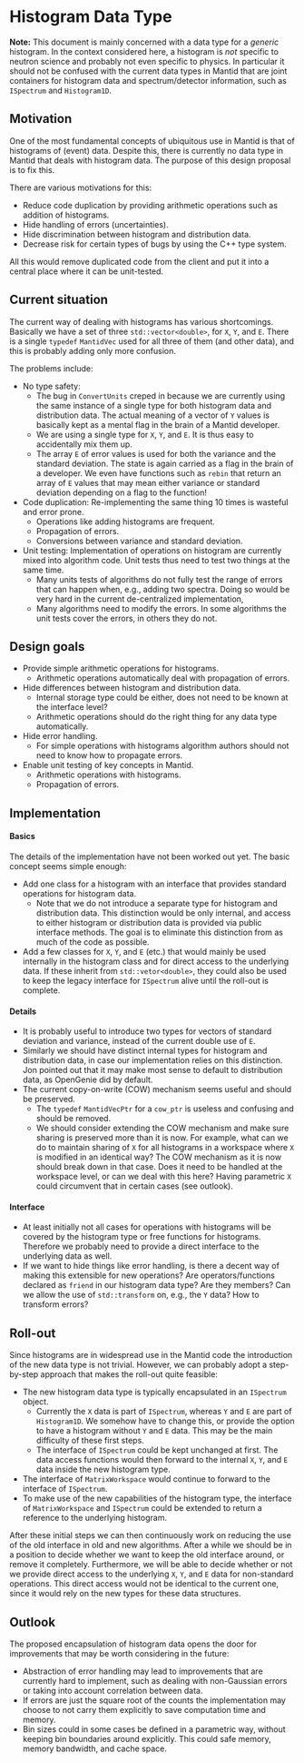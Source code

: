 # Histogram Data Type

**Note:** This document is mainly concerned with a data type for a *generic* histogram.
In the context considered here, a histogram is *not* specific to neutron science and probably not even specific to physics.
In particular it should not be confused with the current data types in Mantid that are joint containers for histogram data and spectrum/detector information, such as `ISpectrum` and `Histogram1D`.


## Motivation

One of the most fundamental concepts of ubiquitous use in Mantid is that of histograms of (event) data.
Despite this, there is currently no data type in Mantid that deals with histogram data.
The purpose of this design proposal is to fix this.

There are various motivations for this:

- Reduce code duplication by providing arithmetic operations such as addition of histograms.
- Hide handling of errors (uncertainties).
- Hide discrimination between histogram and distribution data.
- Decrease risk for certain types of bugs by using the C++ type system.

All this would remove duplicated code from the client and put it into a central place where it can be unit-tested.


## Current situation

The current way of dealing with histograms has various shortcomings.
Basically we have a set of three `std::vector<double>`, for `X`, `Y`, and `E`.
There is a single `typedef` `MantidVec` used for all three of them (and other data), and this is probably adding only more confusion.

The problems include:

- No type safety:
  - The bug in `ConvertUnits` creped in because we are currently using the same instance of a single type for both histogram data and distribution data. The actual meaning of a vector of `Y` values is basically kept as a mental flag in the brain of a Mantid developer.
  - We are using a single type for `X`, `Y`, and `E`. It is thus easy to accidentally mix them up.
  - The array `E` of error values is used for both the variance and the standard deviation. The state is again carried as a flag in the brain of a developer. We even have functions such as `rebin` that return an array of `E` values that may mean either variance or standard deviation depending on a flag to the function!
- Code duplication: Re-implementing the same thing 10 times is wasteful and error prone.
  - Operations like adding histograms are frequent.
  - Propagation of errors.
  - Conversions between variance and standard deviation.
- Unit testing: Implementation of operations on histogram are currently mixed into algorithm code. Unit tests thus need to test two things at the same time.
  - Many units tests of algorithms do not fully test the range of errors that can happen when, e.g., adding two spectra. Doing so would be very hard in the current de-centralized implementation,
  - Many algorithms need to modify the errors. In some algorithms the unit tests cover the errors, in others they do not.


## Design goals

- Provide simple arithmetic operations for histograms.
  - Arithmetic operations automatically deal with propagation of errors.
- Hide differences between histogram and distribution data.
  - Internal storage type could be either, does not need to be known at the interface level?
  - Arithmetic operations should do the right thing for any data type automatically.
- Hide error handling.
  - For simple operations with histograms algorithm authors should not need to know how to propagate errors.
- Enable unit testing of key concepts in Mantid.
  - Arithmetic operations with histograms.
  - Propagation of errors.



## Implementation

#### Basics

The details of the implementation have not been worked out yet.
The basic concept seems simple enough:

- Add one class for a histogram with an interface that provides standard operations for histogram data.
  - Note that we do not introduce a separate type for histogram and distribution data. This distinction would be only internal, and access to either histogram or distribution data is provided via public interface methods. The goal is to eliminate this distinction from as much of the code as possible.
- Add a few classes for `X`, `Y`, and `E` (etc.) that would mainly be used internally in the histogram class and for direct access to the underlying data. If these inherit from `std::vetor<double>`, they could also be used to keep the legacy interface for `ISpectrum` alive until the roll-out is complete.

#### Details

- It is probably useful to introduce two types for vectors of standard deviation and variance, instead of the current double use of `E`.
- Similarly we should have distinct internal types for histogram and distribution data, in case our implementation relies on this distinction. Jon pointed out that it may make most sense to default to distribution data, as OpenGenie did by default.
- The current copy-on-write (COW) mechanism seems useful and should be preserved.
  - The `typedef` `MantidVecPtr` for a `cow_ptr` is useless and confusing and should be removed.
  - We should consider extending the COW mechanism and make sure sharing is preserved more than it is now. For example, what can we do to maintain sharing of `X` for all histograms in a workspace where `X` is modified in an identical way? The COW mechanism as it is now should break down in that case. Does it need to be handled at the workspace level, or can we deal with this here? Having parametric `X` could circumvent that in certain cases (see outlook).

#### Interface

- At least initially not all cases for operations with histograms will be covered by the histogram type or free functions for histograms. Therefore we probably need to provide a direct interface to the underlying data as well.
- If we want to hide things like error handling, is there a decent way of making this extensible for new operations? Are operators/functions declared as `friend` in our histogram data type? Are they members? Can we allow the use of `std::transform` on, e.g., the `Y` data? How to transform errors?


## Roll-out

Since histograms are in widespread use in the Mantid code the introduction of the new data type is not trivial.
However, we can probably adopt a step-by-step approach that makes the roll-out quite feasible:

- The new histogram data type is typically encapsulated in an `ISpectrum` object.
  - Currently the `X` data is part of `ISpectrum`, whereas `Y` and `E` are part of `Histogram1D`. We somehow have to change this, or provide the option to have a histogram without `Y` and `E` data. This may be the main difficulty of these first steps.
  - The interface of `ISpectrum` could be kept unchanged at first. The data access functions would then forward to the internal `X`, `Y`, and `E` data inside the new histogram type.
- The interface of `MatrixWorkspace` would continue to forward to the interface of `ISpectrum`.
- To make use of the new capabilities of the histogram type, the interface of `MatrixWorkspace` and `ISpectrum` could be extended to return a reference to the underlying histogram.

After these initial steps we can then continuously work on reducing the use of the old interface in old and new algorithms.
After a while we should be in a position to decide whether we want to keep the old interface around, or remove it completely.
Furthermore, we will be able to decide whether or not we provide direct access to the underlying `X`, `Y`, and `E` data for non-standard operations.
This direct access would not be identical to the current one, since it would rely on the new types for these data structures.


## Outlook

The proposed encapsulation of histogram data opens the door for improvements that may be worth considering in the future:

- Abstraction of error handling may lead to improvements that are currently hard to implement, such as dealing with non-Gaussian errors or taking into account correlation between data.
- If errors are just the square root of the counts the implementation may choose to not carry them explicitly to save computation time and memory.
- Bin sizes could in some cases be defined in a parametric way, without keeping bin boundaries around explicitly. This could safe memory, memory bandwidth, and cache space.
